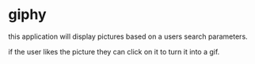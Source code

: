# giphy

this application will display pictures based on a users search parameters.

if the user likes the picture they can click on it to turn it into a gif.